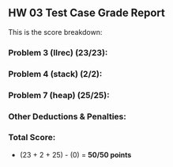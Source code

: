 ## HW 03 Test Case Grade Report

This is the score breakdown:

### Problem 3 (llrec) (23/23):

### Problem 4 (stack) (2/2):

### Problem 7 (heap) (25/25):

### Other Deductions & Penalties:

### Total Score:

+ (23 + 2 + 25) - (0) = **50/50 points**



